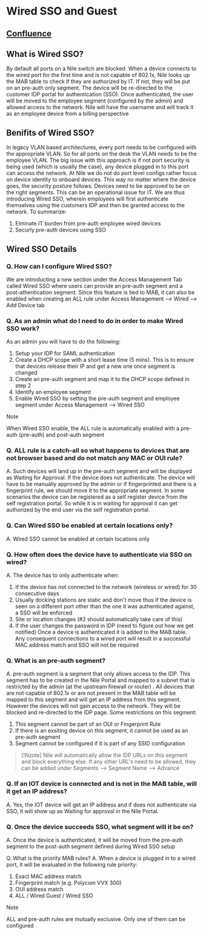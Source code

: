 # Wired SSO and Guest

## [Confluence](https://nile-global.atlassian.net/wiki/spaces/SO/pages/1859126094/Wired+SSO)

## What is Wired SSO?
By default all ports on a Nile switch are blocked. When a device connects to the wired port for the first time and is not capable of 802.1x, Nile looks up the MAB table to check if they are authorized by IT. If not, they will be put on an pre-auth only segment. The device will be re-directed to the customer IDP portal for authentication (SSO). Once authenticated, the user will be moved to the employee segment (configured by the admin) and allowed access to the network. Nile will have the username and will track it as an employee device from a billing perspective

## Benifits of Wired SSO?
In legacy VLAN based architectures, every port needs to be configured with the appropriate VLAN. So for all ports on the desk the VLAN needs to be the employee VLAN. The big issue with this approach is if not port security is being used (which is usually the case), any device plugged in to this port can access the network. At Nile we do not do port level configs rather focus on device identity to onboard devices. This way no matter where the device goes, the security posture follows. Devices need to be approved to be on the right segments. This can be an operational issue for IT. We are thus introducing Wired SSO, wherein employees will first authenticate themselves using the customers IDP and then be granted access to the network. To summarize:
1. Elminate IT burden from pre-auth employee wired devices 
2. Securly pre-auth devices using SSO

## Wired SSO Details

### Q. How can I configure Wired SSO?
We are introducting a new section under the Access Management Tab called Wired SSO where users can provide an pre-auth segment and a post-athentication segment. Since this feature is tied to MAB, it can also be enabled when creating an ALL rule under Access Management --> Wired --> Add Device tab

### Q. As an admin what do I need to do in order to make Wired SSO work?
As an admin you will have to do the following:
1. Setup your IDP for SAML authentication
2. Create a DHCP scope with a short lease time (5 mins). This is to ensure that devices release their IP and get a new one once segment is changed
3. Create an pre-auth segment and map it to the DHCP scope defined in step 2
4. Identify an employee segment 
5. Enable Wired SSO by setting the pre-auth segment and employee segment under Access Management --> Wired SSO

>[!NOTE]  
>When Wired SSO enable, the ALL rule is automatically enabled with a pre-auth (pre-auth) and post-auth segment

### Q. ALL rule is a catch-all so what happens to devices that are not browser based and do not match any MAC or OUI rule?
A. Such devices will land up in the pre-auth segment and will be displayed as Waiting for Approval. If the device does not authenticate. The device will have to be manually approved by the admin or if fingerprinted and there is a fingerprint rule, we should move it to the appropriate segment.  In some scenarios the device can be registered as a self register device from the self registration portal. So while it is in waiting for approval it can get authorized by the end user via the self registration portal.

### Q. Can Wired SSO be enabled at certain locations only?
A. Wired SSO cannot be enabled at certain locations only

### Q. How often does the device have to authenticate via SSO on wired?
A. The device has to only authenticate when:
1. If the device has not connected to the network (wireless or wired) for 30 consecutive days
2. Usually docking stations are static and don't move thus if the device is seen on a different port other than the one it was authenticated against, a SSO will be enforced
3. Site or location changes (#2 should automatically take care of this)
4. If the user changes the password in IDP (need to figure out how we get notified)
Once a device is authenticated it is added to the MAB table. Any consequent connections to a wired port will result in a successful MAC address match and SSO will not be required

### Q. What is an pre-auth segment?
A. pre-auth segment is a segment that only allows access to the IDP. This segment has to be created in the Nile Portal and mapped to a subnet that is restricted by the admin (at the upstream firewall or router) . All devices that are not capable of 802.1x or are not present in the MAB table will be mapped to this segment and will get an IP address from this segment. However the devices will not gain access to the network. They will be blocked and re-directed to the IDP page. Some restrictions on this segment:
1. This segment cannot be part of an OUI or Fingerprint Rule
2. If there is an exsiting device on this segment, it cannot be used as an pre-auth segment
3. Segment cannot be configured if it is part of any SSID configuration

>[!Nzote]
>Nile will automatically allow the IDP URLs on this segment and block everything else. If any other URL's need to be allowed, they can be added under Segments --> Segment Name --> Advance

### Q. If an IOT device is connected and is not in the MAB table, will it get an IP address?
A. Yes, the IOT device will get an IP address and if does not authenticate via SSO, it will show up as Waiting for approval in the Nile Portal.

### Q. Once the device succeeds SSO, what segment will it be on?
A. Once the device is authenticated, it will be moved from the pre-auth segment to the post-auth segment defined during Wired SSO setup

Q. What is the priority MAB rules?
A. When a device is plugged in to a wired port, it will be evaluated in the following rule priority:
1. Exact MAC address match
2. Fingerprint match (e.g. Polycom VVX 300)
3. OUI address match
4. ALL / Wired Guest / Wired SSO
>[!Note]
>ALL and pre-auth rules are mutually exclusive. Only one of them can be configured